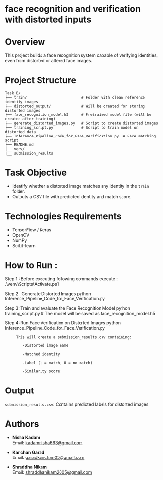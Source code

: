 
# face recognition and verification with distorted inputs

# Overview
This project builds a face recognition system capable of verifying identities, even from distorted or altered face images.

# Project Structure
```text
Task_B/
├── train/                         # Folder with clean reference identity images
├── distorted_output/              # Will be created for storing distorted images
├── face_recognition_model.h5      # Pretrained model file (will be created after training)
├── generate_distorted_images.py   # Script to create distorted images
├── training_script.py             # Script to train model on distorted data
├── Inference_Pipeline_Code_for_Face_Verification.py  # Face matching script
├── README.md
|__ venv/
|__ submission_results
```

# Task Objective
- Identify whether a distorted image matches any identity in the `train` folder.
- Outputs a CSV file with predicted identity and match score.

# Technologies Requirements 
- TensorFlow / Keras
- OpenCV
- NumPy
- Scikit-learn


# How to Run :

Step 1 : Before executing following commands execute :  .\venv\Scripts\Activate.ps1 

Step 2 : Generate Distorted Images
         python Inference_Pipeline_Code_for_Face_Verification.py

Step 3:  Train and evaluate the Face Recognition Model
         python training_script.py
         # The model will be saved as face_recognition_model.h5



Step 4:  Run Face Verification on Distorted Images
         python Inference_Pipeline_Code_for_Face_Verification.py

         This will create a submission_results.csv containing:

            -Distorted image name

            -Matched identity

            -Label (1 = match, 0 = no match)

            -Similarity score


# Output
 `submission_results.csv`: Contains predicted labels for distorted images





# Authors

- **Nisha Kadam**  
  Email: kadamnisha663@gmail.com

- **Kanchan Garad**  
  Email: garadkanchan05@gmail.com

- **Shraddha Nikam**  
  Email: shraddhanikam2005@gmail.com

